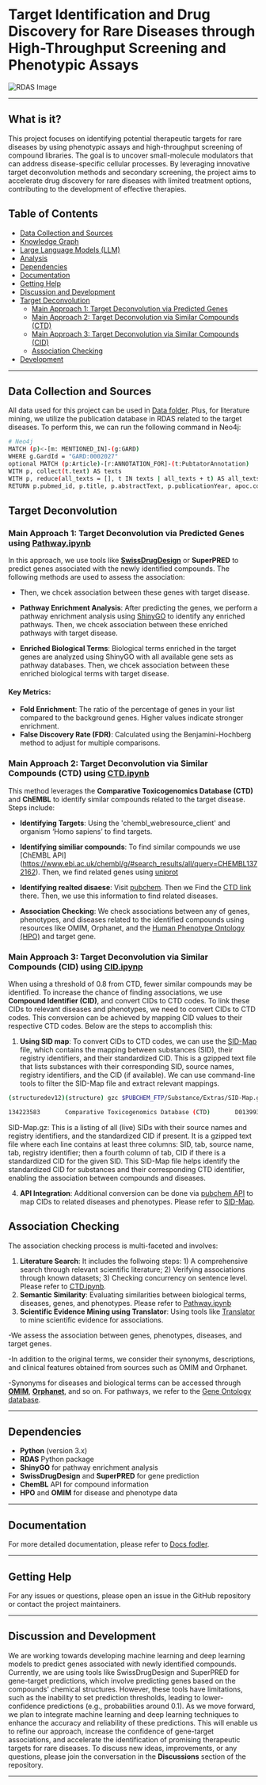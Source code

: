 # Target Identification and Drug Discovery for Rare Diseases through High-Throughput Screening and Phenotypic Assays

![RDAS Image](https://github.com/Jaber-Valinejad/RDAS/edit/master/RDAS_Social_Network/Figs/snb.png)

---

## What is it?

This project focuses on identifying potential therapeutic targets for rare diseases by using phenotypic assays and high-throughput screening of compound libraries. The goal is to uncover small-molecule modulators that can address disease-specific cellular processes. By leveraging innovative target deconvolution methods and secondary screening, the project aims to accelerate drug discovery for rare diseases with limited treatment options, contributing to the development of effective therapies.

## Table of Contents

- [Data Collection and Sources](#data-collection-and-sources)
- [Knowledge Graph](#knowledge-graph)
- [Large Language Models (LLM)](#large-language-models-llm)
- [Analysis](#analysis)
- [Dependencies](#dependencies)
- [Documentation](#documentation)
- [Getting Help](#getting-help)
- [Discussion and Development](#discussion-and-development)
- [Target Deconvolution](#target-deconvolution)
  - [Main Approach 1: Target Deconvolution via Predicted Genes](#main-approach-1-target-deconvolution-via-predicted-genes)
  - [Main Approach 2: Target Deconvolution via Similar Compounds (CTD)](#main-approach-2-target-deconvolution-via-similar-compounds-ctd)
  - [Main Approach 3: Target Deconvolution via Similar Compounds (CID)](#main-approach-3-target-deconvolution-via-similar-compounds-cid)
  - [Association Checking](#association-checking)
- [Development](#development)

---

## Data Collection and Sources

All data used for this project can be used in [Data folder](https://github.com/Jaber-Valinejad/RDAS/tree/master/RDAS_Target_Deconvolution/Data). Plus, for literature mining, we utilize the publication database in RDAS related to the target diseases. To perform this, we can run the following command in Neo4j:

```sh
# Neo4j
MATCH (p)<-[m: MENTIONED_IN]-(g:GARD)
WHERE g.GardId = "GARD:0002027"
optional MATCH (p:Article)-[r:ANNOTATION_FOR]-(t:PubtatorAnnotation)
WITH p, collect(t.text) AS texts
WITH p, reduce(all_texts = [], t IN texts | all_texts + t) AS all_texts
RETURN p.pubmed_id, p.title, p.abstractText, p.publicationYear, apoc.coll.toSet([text IN all_texts | toLower(text)]) AS unique_texts
```


## Target Deconvolution


### Main Approach 1: Target Deconvolution via Predicted Genes using [Pathway.ipynb](https://github.com/Jaber-Valinejad/RDAS/blob/master/RDAS_Target_Deconvolution/Methods/Pathway_v3.ipynb)

In this approach, we use tools like [**SwissDrugDesign**](http://www.swisstargetprediction.ch/result.php?job=105216416&organism=Homo_sapiens) or **SuperPRED** to predict genes associated with the newly identified compounds. The following methods are used to assess the association:

- Then, we chcek association between these genes with target disease.

- **Pathway Enrichment Analysis**: After predicting the genes, we perform a pathway enrichment analysis using [ShinyGO](http://bioinformatics.sdstate.edu/go/) to identify any enriched pathways. Then, we chcek association between these enriched pathways with target disease.  
  
- **Enriched Biological Terms**: Biological terms enriched in the target genes are analyzed using ShinyGO with all available gene sets as pathway databases. Then, we chcek association between these enriched biological terms with target disease.  

#### Key Metrics:
- **Fold Enrichment**: The ratio of the percentage of genes in your list compared to the background genes. Higher values indicate stronger enrichment.
- **False Discovery Rate (FDR)**: Calculated using the Benjamini-Hochberg method to adjust for multiple comparisons.

### Main Approach 2: Target Deconvolution via Similar Compounds (CTD) using [CTD.ipynb](https://github.com/Jaber-Valinejad/RDAS/blob/master/RDAS_Target_Deconvolution/Methods/CTD_V2.ipynb)

This method leverages the **Comparative Toxicogenomics Database (CTD)** and **ChEMBL** to identify similar compounds related to the target disease. Steps include:

- **Identifying Targets**: Using the 'chembl_webresource_client' and organism ‘Homo sapiens’ to find targets.
- **Identifying similiar compounds**: To find similar compounds we use [ChEMBL API] (https://www.ebi.ac.uk/chembl/g/#search_results/all/query=CHEMBL1372162). Then, we find related genes using [uniprot](https://www.uniprot.org/uniprotkb/P00381/entry.)
- **Identifying realted disaese**: Visit [pubchem](https://pubchem.ncbi.nlm.nih.gov/compound/Dextilidine). Then  we Find the [CTD link](https://ctdbase.org/detail.go?type=chem&acc=D013993) there. Then, we use this information to find related diseases. 

- **Association Checking**: We check associations between any of genes, phenotypes, and diseases related to the identified compounds using resources like OMIM, Orphanet, and the [Human Phenotype Ontology (HPO)]([https://hpo.jax.org/data/annotations) and target gene.



### Main Approach 3: Target Deconvolution via Similar Compounds (CID) using [CID.ipynp](https://github.com/Jaber-Valinejad/RDAS/blob/master/RDAS_Target_Deconvolution/Methods/CID.ipynb)

When using a threshold of 0.8 from CTD, fewer similar compounds may be identified. To increase the chance of finding associations, we use **Compound Identifier (CID)**, and convert CIDs to CTD codes. To link these CIDs to relevant diseases and phenotypes, we need to convert CIDs to CTD codes. This conversion can be achieved by mapping CID values to their respective CTD codes. Below are the steps to accomplish this:

1. **Using SID map**: To convert CIDs to CTD codes, we can use the [SID-Map](https://ftp.ncbi.nlm.nih.gov/pubchem/Substance/Extras/SID-Map.gz) file, which contains the mapping between substances (SID), their registry identifiers, and their standardized CID. This is a gzipped text file that lists substances with their corresponding SID, source names, registry identifiers, and the CID (if available). We can use command-line tools to filter the SID-Map file and extract relevant mappings.

```sh
(structuredev12)(structure) gzc $PUBCHEM_FTP/Substance/Extras/SID-Map.gz | grep "Comparative Toxicogenomics Database" | egrep ' 30131$'
```

```sh
134223583       Comparative Toxicogenomics Database (CTD)       D013993 30131
```
SID-Map.gz: This is a listing of all (live) SIDs with their source names and registry identifiers, and the standardized CID if present. It is  a gzipped text file where each line contains at least three columns: SID, tab, source name, tab, registry identifier; then  a fourth column of tab, CID if there is a standardized CID for the given SID. This SID-Map file helps identify the standardized CID for substances and their corresponding CTD identifier, enabling the association between compounds and diseases.
   
4. **API Integration**: Additional conversion can be done via [pubchem API](https://pubchem.ncbi.nlm.nih.gov) to map CIDs to related diseases and phenotypes. Please refer to [SID-Map](https://ftp.ncbi.nlm.nih.gov/pubchem/Substance/Extras/SID-Map.gz).




## Association Checking

The association checking process is multi-faceted and involves:

1. **Literature Search**: It includes the follwoing steps: 1) A comprehensive search through relevant scientific literature; 2) Verifying associations through known datasets; 3) Checking concurrency on sentence level. Please refer to [CTD.ipynb](https://github.com/Jaber-Valinejad/RDAS/blob/master/RDAS_Target_Deconvolution/Methods/CTD_V2.ipynb).
2. **Semantic Similarity**: Evaluating similarities between biological terms, diseases, genes, and phenotypes. Please refer to [Pathway.ipynb](https://github.com/Jaber-Valinejad/RDAS/blob/master/RDAS_Target_Deconvolution/Methods/Pathway_v2.ipynb)
3. **Scientific Evidence Mining using Translator**: Using tools like [Translator](https://arax.ncats.io) to mine scientific evidence for associations.


-We assess the association between genes, phenotypes, diseases, and target genes. 

-In addition to the original terms, we consider their synonyms, descriptions, and clinical features obtained from sources such as OMIM and Orphanet.

-Synonyms for diseases and biological terms can be accessed through [**OMIM**](https://api.omim.org/api/), [**Orphanet**](https://www.orpha.net/en/disease/detail/), and so on. For pathways, we refer to the [Gene Ontology database](https://amigo.geneontology.org/amigo/term/GO:0019430).


---

## Dependencies

- **Python** (version 3.x)
- **RDAS** Python package
- **ShinyGO** for pathway enrichment analysis
- **SwissDrugDesign** and **SuperPRED** for gene prediction
- **ChemBL** API for compound information
- **HPO** and **OMIM** for disease and phenotype data

---

## Documentation

For more detailed documentation, please refer to [Docs fodler](https://github.com/Jaber-Valinejad/RDAS/tree/master/RDAS_Target_Deconvolution/Docs).

---

## Getting Help

For any issues or questions, please open an issue in the GitHub repository or contact the project maintainers.

---

## Discussion and Development
We are working towards developing machine learning and deep learning models to predict genes associated with newly identified compounds. Currently, we are using tools like SwissDrugDesign and SuperPRED for gene-target predictions, which involve predicting genes based on the compounds' chemical structures. However, these tools have limitations, such as the inability to set prediction thresholds, leading to lower-confidence predictions (e.g., probabilities around 0.1). As we move forward, we plan to integrate machine learning and deep learning techniques to enhance the accuracy and reliability of these predictions. This will enable us to refine our approach, increase the confidence of gene-target associations, and accelerate the identification of promising therapeutic targets for rare diseases.
To discuss new ideas, improvements, or any questions, please join the conversation in the **Discussions** section of the repository.

---


